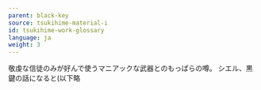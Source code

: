 ```yaml
---
parent: black-key
source: tsukihime-material-i
id: tsukihime-work-glossary
language: ja
weight: 3
---
```


敬虔な信徒のみが好んで使うマニアックな武器とのもっぱらの噂。
シエル、黒鍵の話になると(以下略
